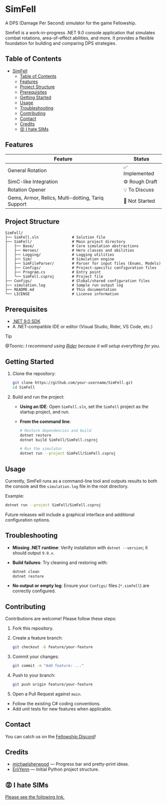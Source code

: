 # SimFell

A DPS (Damage Per Second) simulator for the game Fellowship.

SimFell is a work-in-progress .NET 9.0 console application that simulates combat rotations, area-of-effect abilities, and more. It provides a flexible foundation for building and comparing DPS strategies.

## Table of Contents

- [SimFell](#simfell)
  - [Table of Contents](#table-of-contents)
  - [Features](#features)
  - [Project Structure](#project-structure)
  - [Prerequisites](#prerequisites)
  - [Getting Started](#getting-started)
  - [Usage](#usage)
  - [Troubleshooting](#troubleshooting)
  - [Contributing](#contributing)
  - [Contact](#contact)
  - [Credits](#credits)
  - [😡 I hate SIMs](#-i-hate-sims)

## Features

| Feature                                           | Status        |
| ------------------------------------------------- | ------------- |
| General Rotation                                  | ✅ Implemented |
| SimC-like Integration                             | ⚙️ Rough Draft |
| Rotation Opener                                   | 💡 To Discuss  |
| Gems, Armor, Relics, Multi-dotting, Tariq Support | 🚧 Not Started |

## Project Structure

```text
SimFell/
├── SimFell.sln               # Solution file
├── SimFell/                  # Main project directory
│   ├── Base/                 # Core simulation abstractions
│   ├── Heroes/               # Hero classes and abilities
│   ├── Logging/              # Logging utilities
│   ├── Sim/                  # Simulation engine
│   ├── SimFileParser/        # Parser for input files (Enums, Models)
│   ├── Configs/              # Project-specific configuration files
│   ├── Program.cs            # Entry point
│   └── SimFell.csproj        # Project file
├── Configs/                  # Global/shared configuration files
├── simulation.log            # Sample run output log
├── README.md                 # This documentation
└── LICENSE                   # License information
```

## Prerequisites

- [.NET 9.0 SDK](https://dotnet.microsoft.com/download/dotnet/9.0)
- A .NET-compatible IDE or editor (Visual Studio, Rider, VS Code, etc.)

> [!TIP]
> @Toonic: _I recommend using [Rider](https://www.jetbrains.com/rider/) because it will setup everything for you._

## Getting Started

1. Clone the repository:

   ```bash
   git clone https://github.com/your-username/SimFell.git
   cd SimFell
   ```

2. Build and run the project:

   - **Using an IDE**: Open `SimFell.sln`, set the `SimFell` project as the startup project, and run.

   - **From the command line**:

     ```bash
     # Restore dependencies and build
     dotnet restore
     dotnet build SimFell/SimFell.csproj

     # Run the simulator
     dotnet run --project SimFell/SimFell.csproj
     ```

## Usage

Currently, SimFell runs as a command-line tool and outputs results to both the console and the `simulation.log` file in the root directory.

Example:

```bash
dotnet run --project SimFell/SimFell.csproj
```

Future releases will include a graphical interface and additional configuration options.

## Troubleshooting

- **Missing .NET runtime**: Verify installation with `dotnet --version`; it should output `9.0.x`.
- **Build failures**: Try cleaning and restoring with:

  ```bash
  dotnet clean
  dotnet restore
  ```

- **No output or empty log**: Ensure your `Configs/` files (`*.simfell`) are correctly configured.

## Contributing

Contributions are welcome! Please follow these steps:

1. Fork this repository.
2. Create a feature branch:

   ```bash
   git checkout -b feature/your-feature
   ```

3. Commit your changes:

   ```bash
   git commit -m "Add feature: ..."
   ```

4. Push to your branch:

   ```bash
   git push origin feature/your-feature
   ```

5. Open a Pull Request against `main`.

- Follow the existing C# coding conventions.
- Add unit tests for new features when applicable.

## Contact

You can catch us on the [Fellowship Discord](https://discord.gg/fellowship)!

## Credits

- [michaelsherwood](https://github.com/michaelsherwood) — Progress bar and pretty-print ideas.
- [EriiYenn](https://github.com/EriiYenn) — Initial Python project structure.

## 😡 I hate SIMs

[Please see the following link.](https://github.com/simulationcraft/simc/wiki/PremedititatedProvocation)
